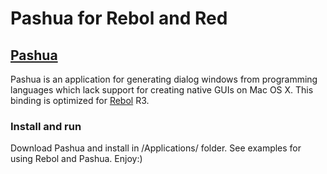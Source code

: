 # Pashua for Rebol and Red
## [Pashua](https://www.bluem.net/en)

Pashua is an application for generating dialog windows from programming languages which lack support for creating native GUIs on Mac OS X. This binding is optimized for [Rebol](http://www.rebol.com) R3.

### Install and run
Download Pashua and install in /Applications/ folder. See examples for using Rebol and Pashua. Enjoy:)

